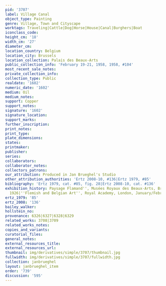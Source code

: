 ```yaml
---
pid: '3707'
label: Village Canal
object_type: Painting
genre: Village, Town and Cityscape
worktags: Traveling|Cattle|Dog|Horse|House|Canal|Burghers|Boat
iconclass_code:
height_cm: '18'
width_cm: '27'
diameter_cm:
location_country: Belgium
location_city: Brussels
location_collection: Palais des Beaux-Arts
public_collection_info: 'February 19-21, 1958, 1958, #104'
most_recent_sale_notes:
private_collection_info:
collection_type: Public
realdate: '1602'
numeric_date: '1602'
medium: Oil
medium_notes:
support: Copper
support_notes:
signature: '1602'
signature_location:
support_marks:
further_inscription:
print_notes:
print_type:
plate_dimensions:
states:
printmaker:
publisher:
series:
collaborators:
collaborator_notes:
collectors_patrons:
our_attribution: Produced in Jan Brueghel's Studio
other_attribution_authorities: 'Ertz 2008-10, #136|Ertz 1979, #85'
bibliography: 'Ertz 1979, cat. #85, fig. 28|Ertz 2008-10, cat. #136'
exhibition_history: Paysage Flamand'', Musées Royaux des Beaux-Arts, Brussels, September/November
  1926|''Flemish and Belgian Art'', Royal Academy, London, January/February 1927
ertz_1979: '85'
ertz_2008: '136'
bailey_walker:
hollstein_no:
provenance: 6326|6327|6328|6329
related_works: 3708|3709
related_works_notes:
copies_and_variants:
curatorial_files:
general_notes:
external_resources_title:
external_resources_url:
thumbnail: img/derivatives/simple/3707/thumbnail.jpg
fullwidth: img/derivatives/simple/3707/fullwidth.jpg
collection: janbrueghel
layout: janbrueghel_item
order: '739'
discussion: '595'
---
```

